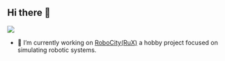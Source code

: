 ## Hi there 👋


![](https://github.com/sh-navid/RuX/raw/master/Documents/Screenshots/V3_PointCloud.png)
- 🔭 I’m currently working on [RoboCity(RuX)](https://github.com/sh-navid/RuX) a hobby project focused on simulating robotic systems.

<!--
**sh-navid/sh-navid** is a ✨ _special_ ✨ repository because its `README.md` (this file) appears on your GitHub profile.

Here are some ideas to get you started:

- 🔭 I’m currently working on ...
- 🌱 I’m currently learning ...
- 👯 I’m looking to collaborate on ...
- 🤔 I’m looking for help with ...
- 💬 Ask me about ...
- 📫 How to reach me: ...
- 😄 Pronouns: ...
- ⚡ Fun fact: ...
-->
